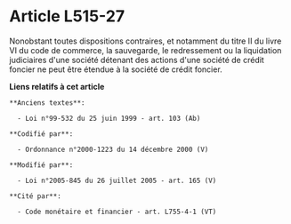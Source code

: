 # Article L515-27

Nonobstant toutes dispositions contraires, et notamment du titre II du livre VI du code de commerce, la sauvegarde, le
redressement ou la liquidation judiciaires d'une société détenant des actions d'une société de crédit foncier ne peut être
étendue à la société de crédit foncier.

**Liens relatifs à cet article**

	**Anciens textes**:

	  - Loi n°99-532 du 25 juin 1999 - art. 103 (Ab)

	**Codifié par**:

	  - Ordonnance n°2000-1223 du 14 décembre 2000 (V)

	**Modifié par**:

	  - Loi n°2005-845 du 26 juillet 2005 - art. 165 (V)

	**Cité par**:

	  - Code monétaire et financier - art. L755-4-1 (VT)
